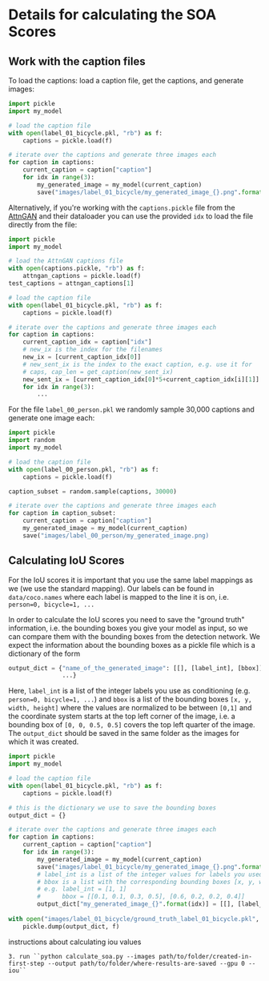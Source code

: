 # Details for calculating the SOA Scores

## Work with the caption files
To load the captions: load a caption file, get the captions, and generate images:
```python
import pickle
import my_model

# load the caption file
with open(label_01_bicycle.pkl, "rb") as f:
    captions = pickle.load(f)

# iterate over the captions and generate three images each
for caption in captions:
    current_caption = caption["caption"]
    for idx in range(3):
        my_generated_image = my_model(current_caption)
        save("images/label_01_bicycle/my_generated_image_{}.png".format(idx))  
```

Alternatively, if you're working with the ``captions.pickle`` file from the [AttnGAN](https://github.com/taoxugit/AttnGAN) and their dataloader you can use the provided ``idx`` to load the file directly from the file:
```python
import pickle
import my_model

# load the AttnGAN captions file
with open(captions.pickle, "rb") as f:
    attngan_captions = pickle.load(f)
test_captions = attngan_captions[1]

# load the caption file
with open(label_01_bicycle.pkl, "rb") as f:
    captions = pickle.load(f)

# iterate over the captions and generate three images each
for caption in captions:
    current_caption_idx = caption["idx"]
    # new_ix is the index for the filenames
    new_ix = [current_caption_idx[0]]
    # new_sent_ix is the index to the exact caption, e.g. use it for 
    # caps, cap_len = get_caption(new_sent_ix)
    new_sent_ix = [current_caption_idx[0]*5+current_caption_idx[i][1]]
    for idx in range(3):
        ...
```

For the file ``label_00_person.pkl`` we randomly sample 30,000 captions and generate one image each:
```python
import pickle
import random
import my_model

# load the caption file
with open(label_00_person.pkl, "rb") as f:
    captions = pickle.load(f)

caption_subset = random.sample(captions, 30000)

# iterate over the captions and generate three images each
for caption in caption_subset:
    current_caption = caption["caption"]
    my_generated_image = my_model(current_caption)
    save("images/label_00_person/my_generated_image.png)    
```

## Calculating IoU Scores
For the IoU scores it is important that you use the same label mappings as we (we use the standard mapping). Our labels can be found in ``data/coco.names`` where each label is mapped to the line it is on, i.e. ``person=0, bicycle=1, ...``

In order to calculate the IoU scores you need to save the "ground truth" information, i.e. the bounding boxes you give your model as input, so we can compare them with the bounding boxes from the detection network.
We expect the information about the bounding boxes as a pickle file which is a dictionary of the form
```python
output_dict = {"name_of_the_generated_image": [[], [label_int], [bbox]],
               ...}
```
Here, ``label_int`` is a list of the integer labels you use as conditioning (e.g. ``person=0, bicycle=1, ...``) and ``bbox`` 
is a list of the bounding boxes ``[x, y, width, height]`` where the values are normalized to be between ``[0,1]`` and the coordinate system starts at the top left corner of the image, i.e. a bounding box of ``[0, 0, 0.5, 0.5]`` covers the top left quarter of the image.
The ``output_dict`` should be saved in the same folder as the images for which it was created.

```python
import pickle
import my_model

# load the caption file
with open(label_01_bicycle.pkl, "rb") as f:
    captions = pickle.load(f)

# this is the dictionary we use to save the bounding boxes
output_dict = {}

# iterate over the captions and generate three images each
for caption in captions:
    current_caption = caption["caption"]
    for idx in range(3):
        my_generated_image = my_model(current_caption)
        save("images/label_01_bicycle/my_generated_image_{}.png".format(idx))    
        # label_int is a list of the integer values for labels you used as input to the network
        # bbox is a list with the corresponding bounding boxes [x, y, width, height]
        # e.g. label_int = [1, 1]
        #      bbox = [[0.1, 0.1, 0.3, 0.5], [0.6, 0.2, 0.2, 0.4]]
        output_dict["my_generated_image_{}".format(idx)] = [[], [label_int], [bbox]]
        
with open("images/label_01_bicycle/ground_truth_label_01_bicycle.pkl", "wb") as f:
    pickle.dump(output_dict, f)
```


instructions about calculating iou values

    3. run ``python calculate_soa.py --images path/to/folder/created-in-first-step --output path/to/folder/where-results-are-saved --gpu 0 --iou``
